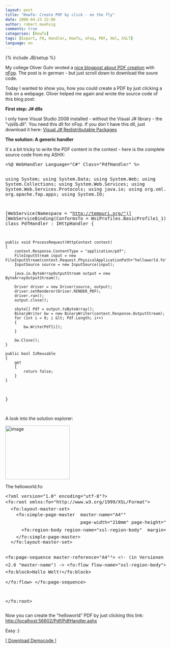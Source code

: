 ```yaml
---
layout: post
title: "HowTo: Create PDF by click - on the fly"
date: 2008-04-23 22:06
author: robert.muehsig
comments: true
categories: [HowTo]
tags: [Export, FO, Handler, HowTo, nFop, PDF, Xml, XSLT]
language: en
---
```

{% include JB/setup %}
<p>My college Oliver Guhr wroted a <a href="{{BASE_PATH}}/2007/12/06/howto-pdfs-erstellen-unter-net-mit-nfop/">nice blogpost about PDF creation</a> with <a href="http://sourceforge.net/projects/nfop/">nFop</a>. The post is in german - but just scroll down to download the soure code. </p>
<p>Today I wanted to show you, how you could create a PDF by just clicking a link on a webpage. Oliver helped me again and wrote the source code of this blog post:</p>
<p><strong>First step: J# dlls</strong></p>
<p>I only have Visual Studio 2008 installed - without the Visual J# library - the &quot;vjslib.dll&quot;. You need this dll for nFop. If you don&#180;t have this dll, just download it here: <a href="http://msdn2.microsoft.com/en-us/vjsharp/bb188598.aspx">Visual J# Redistributable Packages</a></p>
<p><strong>The solution: A generic handler</strong></p>
<p>It&#180;s a bit tricky to write the PDF content in the context - here is the complete source code from my ASHX:</p>  <div class="wlWriterSmartContent" id="scid:812469c5-0cb0-4c63-8c15-c81123a09de7:923ad05a-8302-4cec-9a70-ad42665e24b4" style="padding-right: 0px; display: inline; padding-left: 0px; float: none; padding-bottom: 0px; margin: 0px; padding-top: 0px">
<pre name="code" class="c#">&lt;%@ WebHandler Language="C#" Class="PdfHandler" %&gt;

using System;
using System.Data;
using System.Web;
using System.Collections;
using System.Web.Services;
using System.Web.Services.Protocols;
using java.io;
using org.xml.sax;
using org.apache.fop.apps;
using System.IO;


[WebService(Namespace = "http://tempuri.org/")]
[WebServiceBinding(ConformsTo = WsiProfiles.BasicProfile1_1)]
public class PdfHandler : IHttpHandler
{

    public void ProcessRequest(HttpContext context)
    {
        context.Response.ContentType = "application/pdf";                     
        FileInputStream input = new FileInputStream(context.Request.PhysicalApplicationPath+"helloworld.fo");
        InputSource source = new InputSource(input);

        java.io.ByteArrayOutputStream output = new ByteArrayOutputStream();

        Driver driver = new Driver(source, output);
        driver.setRenderer(Driver.RENDER_PDF);
        driver.run();
        output.close();

        sbyte[] Pdf = output.toByteArray();
        BinaryWriter bw = new BinaryWriter(context.Response.OutputStream);           
        for (int i = 0; i &lt; Pdf.Length; i++)
        {
            bw.Write(Pdf[i]);
        }

        bw.Close();
    }

    public bool IsReusable
    {
        get
        {
            return false;
        }
    }
}


</pre>
</div>


<p>A look into the solution explorer:</p>

<p><a href="{{BASE_PATH}}/assets/wp-images-en/image18.png"><img style="border-top-width: 0px; border-left-width: 0px; border-bottom-width: 0px; border-right-width: 0px" height="169" alt="image" src="{{BASE_PATH}}/assets/wp-images-en/image-thumb18.png" width="202" border="0" /></a> </p>

<p>The helloworld.fo:</p>

<div class="wlWriterSmartContent" id="scid:812469c5-0cb0-4c63-8c15-c81123a09de7:3d382950-0f8c-4337-93d9-18df49daa38c" style="padding-right: 0px; display: inline; padding-left: 0px; float: none; padding-bottom: 0px; margin: 0px; padding-top: 0px">
<pre name="code" class="c#">&lt;?xml version="1.0" encoding="utf-8"?&gt;
&lt;fo:root xmlns:fo="http://www.w3.org/1999/XSL/Format"&gt;
  &lt;fo:layout-master-set&gt;
    &lt;fo:simple-page-master  master-name="A4"³
                            page-width="210mm" page-height="297mm"&gt;
      &lt;fo:region-body region-name="xsl-region-body"  margin="2cm"/&gt;
    &lt;/fo:simple-page-master&gt;
  &lt;/fo:layout-master-set&gt;

  &lt;fo:page-sequence  master-reference="A4"³&gt;
    &lt;!- (in Versionen &lt;2.0 "master-name") -&gt;
    &lt;fo:flow flow-name="xsl-region-body"&gt;
      &lt;fo:block&gt;Hallo Welt!&lt;/fo:block&gt;   
    &lt;/fo:flow&gt;
  &lt;/fo:page-sequence&gt;

&lt;/fo:root&gt;
</pre>
</div>


<p>Now you can create the &quot;helloworld&quot; PDF by just clicking this link: 
  <br /><a href="http://localhost:56602/Pdf/PdfHandler.ashx">http://localhost:56602/Pdf/PdfHandler.ashx</a></p>

<p>Easy :)</p>

<p><a href="{{BASE_PATH}}/assets/files/democode/pdfonthefly/pdfonthefly.zip">[ Download Democode ]</a></p>

